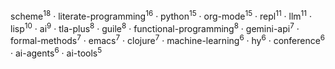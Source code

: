 scheme<sup>18</sup> · literate-programming<sup>16</sup> · python<sup>15</sup> · org-mode<sup>15</sup> · repl<sup>11</sup> · llm<sup>11</sup> · lisp<sup>10</sup> · ai<sup>9</sup> · tla-plus<sup>8</sup> · guile<sup>8</sup> · functional-programming<sup>8</sup> · gemini-api<sup>7</sup> · formal-methods<sup>7</sup> · emacs<sup>7</sup> · clojure<sup>7</sup> · machine-learning<sup>6</sup> · hy<sup>6</sup> · conference<sup>6</sup> · ai-agents<sup>6</sup> · ai-tools<sup>5</sup>

